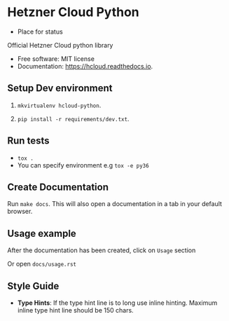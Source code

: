 Hetzner Cloud Python
====================


* Place for status


Official Hetzner Cloud python library


* Free software: MIT license
* Documentation: https://hcloud.readthedocs.io.


Setup Dev environment
---------------------
1) `mkvirtualenv hcloud-python`.

2) `pip install -r requirements/dev.txt`.


Run tests
---------
* `tox .`
* You can specify environment e.g `tox -e py36`



Create Documentation
--------------------

Run `make docs`. This will also open a documentation in a tab in your default browser. 


Usage example
------------- 

After the documentation has been created, click on `Usage` section

Or open `docs/usage.rst`


Style Guide
-------------
* **Type Hints**: If the type hint line is to long use inline hinting. Maximum inline type hint line should be 150 chars.